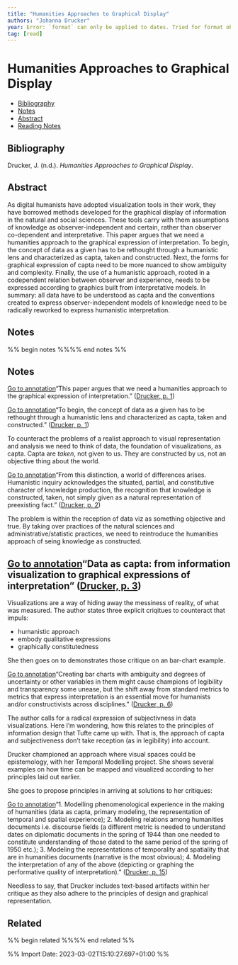```yaml
---
title: "Humanities Approaches to Graphical Display"
authors: "Johanna Drucker"
year: Error: `format` can only be applied to dates. Tried for format object
tag: [read]
---
```

# Humanities Approaches to Graphical Display

- [Bibliography](#bibliography)
- [Notes](#notes)
- [Abstract](#abstract)
- [Reading Notes](#reading-notes)

## Bibliography
Drucker, J. (n.d.). _Humanities Approaches to Graphical Display_.

## Abstract
As digital humanists have adopted visualization tools in their work, they have borrowed methods developed for the graphical display of information in the natural and social sciences. These tools carry with them assumptions of knowledge as observer-independent and certain, rather than observer co-dependent and interpretative. This paper argues that we need a humanities approach to the graphical expression of interpretation. To begin, the concept of data as a given has to be rethought through a humanistic lens and characterized as capta, taken and constructed. Next, the forms for graphical expression of capta need to be more nuanced to show ambiguity and complexity. Finally, the use of a humanistic approach, rooted in a codependent relation between observer and experience, needs to be expressed according to graphics built from interpretative models. In summary: all data have to be understood as capta and the conventions created to express observer-independent models of knowledge need to be radically reworked to express humanistic interpretation.

## Notes
%% begin notes %%%% end notes %%
## Notes

[Go to annotation](zotero://open-pdf/library/items/YUAHX5YE?page=1&annotation=49FN33VP)“This paper argues that we need a humanities approach to the graphical expression of interpretation.” ([Drucker, p. 1](zotero://select/library/items/5KYVJESV))

[Go to annotation](zotero://open-pdf/library/items/YUAHX5YE?page=1&annotation=SQJNGBAW)“To begin, the concept of data as a given has to be rethought through a humanistic lens and characterized as capta, taken and constructed.” ([Drucker, p. 1](zotero://select/library/items/5KYVJESV))

To counteract the problems of a realist approach to visual representation and analysis we need to think of data, the foundation of visualizations, as capta. Capta are _taken_, not given to us. They are constructed by us, not an objective thing about the world.

[Go to annotation](zotero://open-pdf/library/items/YUAHX5YE?page=2&annotation=PDQWB7BA)“From this distinction, a world of differences arises. Humanistic inquiry acknowledges the situated, partial, and constitutive character of knowledge production, the recognition that knowledge is constructed, taken, not simply given as a natural representation of preexisting fact.” ([Drucker, p. 2](zotero://select/library/items/5KYVJESV))

The problem is within the reception of data viz as something objective and true. By taking over practices of the natural sciences and administrative/statistic practices, we need to reintroduce the humanities approach of seing knowledge as constructed.

## [Go to annotation](zotero://open-pdf/library/items/YUAHX5YE?page=3&annotation=UUXJT4MY)“Data as capta: from information visualization to graphical expressions of interpretation” ([Drucker, p. 3](zotero://select/library/items/5KYVJESV))

Visualizations are a way of hiding away the messiness of reality, of what was measured. The author states three explicit criqitues to counteract that impuls:

-   humanistic approach
-   embody qualitative expressions
-   graphically constitutedness

She then goes on to demonstrates those critique on an bar-chart example.

[Go to annotation](zotero://open-pdf/library/items/YUAHX5YE?page=6&annotation=LM5ULLYY)“Creating bar charts with ambiguity and degrees of uncertainty or other variables in them might cause champions of legibility and transparency some unease, but the shift away from standard metrics to metrics that express interpretation is an essential move for humanists and/or constructivists across disciplines.” ([Drucker, p. 6](zotero://select/library/items/5KYVJESV))

The author calls for a radical expression of subjectivness in data visualizations. Here I’m wondering, how this relates to the principles of information design that Tufte came up with. That is, the approach of capta and subjectiveness don’t take reception (as in legibility) into account.

Drucker championed an approach where visual spaces could be epistemology, with her Temporal Modelling project. She shows several examples on how time can be mapped and visualized according to her principles laid out earlier.

She goes to propose principles in arriving at solutions to her critiques:

[Go to annotation](zotero://open-pdf/library/items/YUAHX5YE?page=15&annotation=5JEQB5DW)“1. Modelling phenomenological experience in the making of humanities (data as capta, primary modeling, the representation of temporal and spatial experience); 2. Modeling relations among humanities documents i.e. discourse fields (a different metric is needed to understand dates on diplomatic documents in the spring of 1944 than one needed to constitute understanding of those dated to the same period of the spring of 1950 etc.); 3. Modeling the representations of temporality and spatiality that are in humanities documents (narrative is the most obvious); 4. Modeling the interpretation of any of the above (depicting or graphing the performative quality of interpretation).” ([Drucker, p. 15](zotero://select/library/items/5KYVJESV))

Needless to say, that Drucker includes text-based artifacts within her critique as they also adhere to the principles of design and graphical representation.

## Related
%% begin related %%%% end related %%

%% Import Date: 2023-03-02T15:10:27.697+01:00 %%
